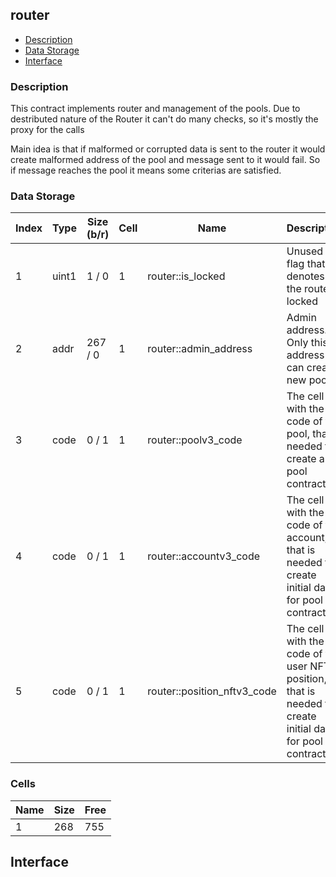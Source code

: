 ## router

* [Description](#description)
* [Data Storage](#data-storage)
* [Interface](#interface)

### Description 
          
This contract implements router and management of the pools. Due to destributed nature of the Router it can't do many checks, so it's mostly the proxy for the calls

Main idea is that if malformed or corrupted data is sent to the router it would create malformed address of the pool and message sent to it would fail.
So if message reaches the pool it means some criterias are satisfied.


### Data Storage 
| Index |   Type   | Size (b/r) | Cell | Name | Description |
| ---   |  ---     |    ---     | ---  | ---  |    ---      | 
|     1 |    uint1 |  1 /  0 |  1 | router::is_locked | Unused - flag that denotes if the router is locked  |
|     2 |     addr |  267 /  0 |  1 | router::admin_address | Admin address. Only this address can create new pools  |
|     3 |     code |  0 /  1 |  1 | router::poolv3_code | The cell with the code of the pool, that is needed to create a pool contract  |
|     4 |     code |  0 /  1 |  1 | router::accountv3_code | The cell with the code of the account, that is needed to create initial data for pool contract  |
|     5 |     code |  0 /  1 |  1 | router::position_nftv3_code | The cell with the code of the user NFT position, that is needed to create initial data for pool contract  |


### Cells 
| Name |   Size  |   Free  |
| ---  |  ---    |  ---    |
| 1  | 268 | 755 | 

## Interface 